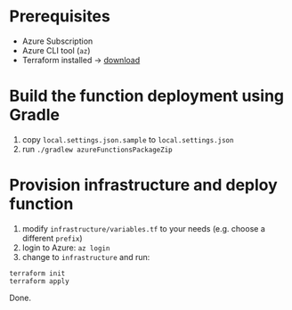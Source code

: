 # Prerequisites

- Azure Subscription
- Azure CLI tool (`az`)
- Terraform installed -> [download](https://www.terraform.io/downloads.html)

# Build the function deployment using Gradle

1. copy `local.settings.json.sample` to `local.settings.json`
1. run `./gradlew azureFunctionsPackageZip`
   
# Provision infrastructure and deploy function

1. modify `infrastructure/variables.tf` to your needs (e.g. choose a different `prefix`)
1. login to Azure: `az login`
1. change to `infrastructure` and run:
    
```
terraform init
terraform apply
```

Done.
